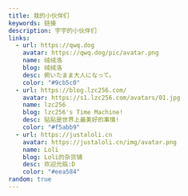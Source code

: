 ```yaml
---
title: 我的小伙伴们
keywords: 链接
description: 宇宇的小伙伴们
links:
  - url: https://qwq.dog
    avatar: https://qwq.dog/pic/avatar.png
    name: 绒绒洛
    blog: 绒绒洛
    desc: 俯いたまま大人になって。
    color: "#9cb5c0"
  - url: https://blog.lzc256.com/
    avatar: https://s1.lzc256.com/avatars/01.jpg
    name: lzc256
    blog: lzc256's Time Machine!
    desc: 贴贴是世界上最美好的事情!
    color: "#f5abb9"
  - url: https://justaloli.cn
    avatar: https://justaloli.cn/img/avatar.png
    name: Loli
    blog: Loli的杂货铺
    desc: 欢迎光临:D
    color: "#eea584"
random: true
---
```


<YunLinks :links="frontmatter.links" :random="frontmatter.random" errorImg="https://cdn.yunyoujun.cn/img/avatar/none.jpg" />